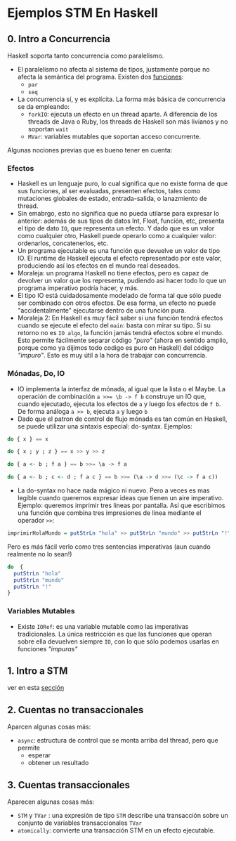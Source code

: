 # Ejemplos STM En Haskell

## 0. Intro a Concurrencia

Haskell soporta tanto concurrencia como paralelismo. 

 * El paralelismo no afecta al sistema de tipos, justamente porque no afecta la semántica del programa. Existen dos [funciones](https://github.com/arquitecturas-concurrentes/iasc-stm-haskell/tree/master/0_par_seq):
    * `par`
    * `seq` 
 * La concurrencia sí, y es explícita. La forma más básica de concurrencia se da empleando: 
   * `forkIO`: ejecuta un efecto en un thread aparte. A diferencia de los threads de Java o Ruby, los threads de Haskell son más livianos y no soportan `wait` 
   * `MVar`: variables mutables que soportan acceso concurrente. 

Algunas nociones previas que es bueno tener en cuenta: 

### Efectos

  * Haskell es un lenguaje puro, lo cual significa que no existe forma de que sus funciones, al ser evaluadas, presenten efectos, tales como mutaciones globales de estado, entrada-salida, o lanazmiento de thread. 
  * Sin emabrgo, esto no significa que no pueda utilarse para expresar lo anterior: además de sus tipos de datos Int, Float, función, etc, presenta el tipo de dato `IO`, que representa un efecto. Y dado que es un valor como cualquier otro, Haskell puede operarlo como a cualquier valor: ordenarlos, concatenerlos, etc. 
  * Un programa ejecutable es una función que devuelve un valor de tipo IO. El runtime de Haskell ejecuta el efecto representado por este valor, produciendo así los efectos en el mundo real deseados.
  * Moraleja: un programa Haskell no tiene efectos, pero es capaz de devolver un valor que los representa, pudiendo asi hacer todo lo que un programa imperativo podría hacer, y más. 
  * El tipo IO está cuidadosamente modelado de forma tal que sólo puede ser combinado con otros efectos. De esa forma, un efecto no puede "accidentalmente" ejecutarse dentro de una función pura. 
  * Moraleja 2: En Haskell es muy fácil saber si una función tendrá efectos cuando se ejecute el efecto del `main`: basta con mirar su tipo. Si su retorno no es `IO algo`, la función jamás tendrá efectos sobre el mundo. Esto permite fácilmente separar código _"puro"_ (ahora en sentido amplio, porque como ya dijimos todo codigo es puro en Haskell) del código _"impuro"_. Esto es muy útil a la hora de trabajar con concurrencia. 

### Mónadas, Do, IO

 * IO implementa la interfaz de  mónada, al igual que la lista o el Maybe. La operación de combinación `a >>= \b -> f b` construye un IO que, cuando ejecutado, ejecuta los efectos de `a` y luego los efectos de `f b`. De forma análoga `a >> b`, ejecuta `a` y luego `b` 
 * Dado que el patron de control de flujo mónada es tan común en Haskell, se puede utilizar una sintaxis especial: do-syntax. Ejemplos:

```haskell
do { x } == x

do { x ; y ; z } == x >> y >> z

do { a <- b ; f a } == b >>= \a -> f a

do { a <- b ; c <- d ; f a c } == b >>= (\a -> d >>= (\c -> f a c))
```
   
  * La do-syntax no hace nada mágico ni nuevo. Pero a veces es mas legible cuando queremos expresar ideas que tienen un aire imperativo. Ejemplo: queremos imprimir tres lineas por pantalla. Así que escribimos una función que combina tres impresiones de linea mediante el operador `>>`: 

```haskell
imprimirHolaMundo = putStrLn "hola" >> putStrLn "mundo" >> putStrLn "!"
```

Pero es más fácil verlo como tres sentencias imperativas (aun cuando realmente no lo sean!)

```haskell
do  {
  putStrLn "hola"
  putStrLn "mundo"
  putStrLn "!"
} 
```

### Variables Mutables

 * Existe `IORef`: es una variable mutable como las imperativas tradicionales. La única restricción es que las funciones que operan sobre ella devuelven siempre `IO`, con lo que sólo podemos usarlas en funciones _"impuras"_

## 1. Intro a STM

ver en esta [sección](https://github.com/arquitecturas-concurrentes/iasc-stm-haskell/tree/master/1.5_stm_intro)

## 2. Cuentas no transaccionales
 
Aparcen algunas cosas más:

  * `async`: estructura de control que se monta arriba del thread, pero que permite
    * esperar
    * obtener un resultado
  
 
## 3. Cuentas transaccionales

Aparecen algunas cosas más:

  * `STM` y `TVar` : una expresión de tipo `STM` describe una transacción sobre un conjunto de variables transaccionales `TVar`
  * `atomically`: convierte una transacción STM en un efecto ejecutable. 
